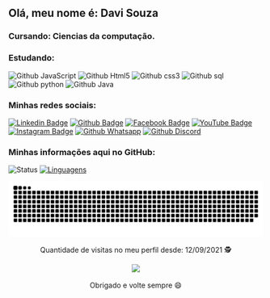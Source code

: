## Olá, meu nome é: Davi Souza
### Cursando: Ciencias da computação.
### Estudando:

![Github JavaScript](https://img.shields.io/badge/JavaScript-F7DF1E?style=for-the-badge&logo=javascript&logoColor=black)
![Github Html5](https://img.shields.io/badge/HTML5-E34F26?style=for-the-badge&logo=html5&logoColor=white)
![Github css3](https://img.shields.io/badge/CSS3-1572B6?style=for-the-badge&logo=css3&logoColor=white)
![Github sql](https://img.shields.io/badge/MySQL-00000F?style=for-the-badge&logo=mysql&logoColor=white)
![Github python](https://img.shields.io/badge/cSharp-14354C?style=for-the-badge&logo=c#&logoColor=white)
![Github Java](https://img.shields.io/badge/Java-FF0000?style=for-the-badge&logo=java&logoColor=white)


### Minhas redes sociais:
[![Linkedin Badge](https://img.shields.io/badge/LinkedIn-0077B5?style=for-the-badge&logo=linkedin&logoColor=white&link=https://www.linkedin.com/in/murilo-farias-10/)](https://www.linkedin.com/in/idavisilveira/)
[![Github Badge](https://img.shields.io/badge/GitHub-100000?style=for-the-badge&logo=github&logoColor=white&link=https://github.com//murilofarias10/)](https://github.com/Unordestino)
[![Facebook Badge](https://img.shields.io/badge/Facebook-1877F2?style=for-the-badge&logo=facebook&logoColor=white&link=)](https://www.facebook.com/dvbiotec/)
[![YouTube Badge](https://img.shields.io/badge/YouTube-FF0000?style=for-the-badge&logo=youtube&logoColor=white&link=https://www.youtube.com/channel/UC4vvTn8ZUJKv0k_JY-WEnUg)](https://www.youtube.com/channel/UCgK4h8kV3RBWict0L6uzFAw)
[![Instagram Badge](https://img.shields.io/badge/Instagram-E4405F?style=for-the-badge&logo=instagram&logoColor=white&link=https://www.instagram.com/dav1_souza/)](https://www.instagram.com/dav1_souza/)
[![Github Whatsapp](https://img.shields.io/badge/whatsapp-00FA9A?style=for-the-badge&logo=whatsapp&logoColor=white&link=https://murilo-farias.netlify.app/)](https://api.whatsapp.com/send?phone=5585986278161&text=&source=&data=&app_absent=)
[![Github Discord](https://img.shields.io/badge/Discord-7289DA?style=for-the-badge&logo=discord&logoColor=white&link=https://murilo-farias.netlify.app/)](https://discord.gg/zXuKuu9)

 
### Minhas informações aqui no GitHub:
![Status](https://github-readme-stats.vercel.app/api?username=unordestino&show_icons=true&theme=blue-green&include_all_commits=true&count_private=true&custom_title=My%20Github%20Stats) 
[![Linguagens](https://github-readme-stats.vercel.app/api/top-langs/?username=unordestino&layout=compact&langs_count=20&theme=blue-green&custom_title=My%20Most%20Used%20Languages%20)](https://github.com/Unordestino/github-readme-stats)
 
![Snake animation](https://github.com/wellingtoncarneirobarbosa/wellingtoncarneirobarbosa/blob/output/github-contribution-grid-snake.svg)

<p align="center">
  Quantidade de visitas no meu perfil desde: 12/09/2021 🕵️ <br></p>
<p align="center"> 
   <img alingn="center" src="https://profile-counter.glitch.me/Unordestino/count.svg" /></p>
<p align="center">
Obrigado e volte sempre 😄
</p>
